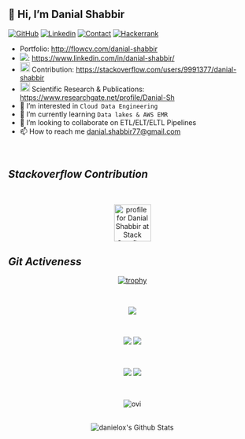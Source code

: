 <h2>👋 Hi, I’m Danial Shabbir</h2> 

[![GitHub](https://img.shields.io/badge/GITHUB-blue?style=for-the-badge&logo=github)](https://github.com/DanielOX/) 
[![Linkedin](https://img.shields.io/badge/MY%20PROFILE-Linkedin-blue?style=for-the-badge&logo=github)](https://www.linkedin.com/in/danial-shabbir/)
[![Contact](https://img.shields.io/badge/CONTACT-GMAIL-yellow?style=for-the-badge&logo=gmail&logoColor=white)](mailto:danial.shabbir77@gmail.com)
[![Hackerrank](https://img.shields.io/badge/-Hackerrank-2EC866?style=for-the-badge&logo=HackerRank&logoColor=white)](https://www.hackerrank.com/profile/danial_shabbir71)

- Portfolio: http://flowcv.com/danial-shabbir
- [![](https://i.stack.imgur.com/gVE0j.png)](https://www.linkedin.com/): https://www.linkedin.com/in/danial-shabbir/
- <img src="https://upload.wikimedia.org/wikipedia/commons/e/ef/Stack_Overflow_icon.svg" alt="drawing" style="width:20px;"/> Contribution: https://stackoverflow.com/users/9991377/danial-shabbir
- <img src="https://upload.wikimedia.org/wikipedia/commons/thumb/5/5e/ResearchGate_icon_SVG.svg/1200px-ResearchGate_icon_SVG.svg.png" alt="drawing" style="width:20px;"/> Scientific Research & Publications: https://www.researchgate.net/profile/Danial-Sh
- 👀 I’m interested in `Cloud Data Engineering`
- 🌱 I’m currently learning `Data lakes & AWS EMR`
- 💞️ I’m looking to collaborate on ETL/ELT/ELTL Pipelines
- 📫 How to reach me danial.shabbir77@gmail.com
</br>

<i><h2>Stackoverflow Contribution</h2></i>
<br/>
<div align="center"><a href="https://stackoverflow.com/users/9991377/danial-shabbir"><img src="https://stackoverflow.com/users/flair/9991377.png?theme=dark" width="auto" height="75" alt="profile for Danial Shabbir at Stack Overflow, Q&amp;A for professional and enthusiast programmers" title="profile for Danial Shabbir at Stack Overflow, Q&amp;A for professional and enthusiast programmers"></a>
 </div>
<i><h2>Git Activeness</h2></i>

<div align="center">

[![trophy](https://github-profile-trophy.vercel.app/?username=danielox&no-bg=true&no-frame=true&theme=juicyfresh)](https://github.com/danielox)

<br/>
  
![](https://github-profile-summary-cards.vercel.app/api/cards/profile-details?username=danielox&theme=github_dark) 
  
<br/>
  
![](https://github-profile-summary-cards.vercel.app/api/cards/repos-per-language?username=danielox&theme=github_dark) ![](https://github-profile-summary-cards.vercel.app/api/cards/productive-time?username=danielox&theme=github_dark)
 
 <br/>
  
![](https://github-profile-summary-cards.vercel.app/api/cards/most-commit-language?username=danielox&theme=github_dark) ![](https://github-profile-summary-cards.vercel.app/api/cards/stats?username=danielox&theme=github_dark) 
  
<br/>
  
 <p><img align="centre" src="https://github-readme-stats.vercel.app/api/top-langs?username=danielox&show_icons=true&locale=en&layout=compact&theme=chartreuse-dark" alt="ovi" /></p>

<br/>
  
<img align="center" src="https://github-readme-stats.vercel.app/api?username=danielox&include_all_commits=true&count_private=true&show_icons=true&line_height=20&title_color=7A7ADB&icon_color=2234AE&text_color=D3D3D3&bg_color=0,000000,130F40" alt="danielox's Github Stats"> 
  
<br/>
<br/>
<br/>
 
<!-- ![S Abhishek's GitHub activity graph](https://activity-graph.herokuapp.com/graph?username=a3x3k&bg_color=000000&color=4fff67&line=4fff67&point=ffffff&area=true&hide_border=true) -->
<!--   
<br/>
 -->
</div>
